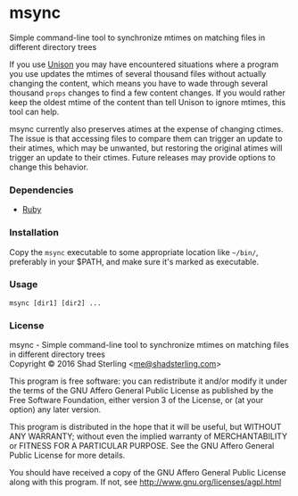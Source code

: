 # msync

Simple command-line tool to synchronize mtimes on matching files in different directory trees

If you use [Unison](https://www.cis.upenn.edu/~bcpierce/unison/)
 you may have encountered situations where a program you use updates the mtimes of several thousand files without actually changing the content,
 which means you have to wade through several thousand `props` changes to find a few content changes.
If you would rather keep the oldest mtime of the content than tell Unison to ignore mtimes,
 this tool can help.

msync currently also preserves atimes at the expense of changing ctimes.
The issue is that accessing files to compare them can trigger an update to their atimes, which may be unwanted,
 but restoring the original atimes will trigger an update to their ctimes.
Future releases may provide options to change this behavior.

### Dependencies

 * [Ruby](https://www.ruby-lang.org/)

### Installation

Copy the `msync` executable to some appropriate location like `~/bin/`, preferably in your $PATH, and make sure it's marked as executable.

### Usage

`msync [dir1] [dir2] ...`

### License

msync - Simple command-line tool to synchronize mtimes on matching files in different directory trees<br/>
Copyright © 2016 Shad Sterling <<me@shadsterling.com>>

This program is free software: you can redistribute it and/or modify it under the terms of the
GNU Affero General Public License as published by the Free Software Foundation,
either version 3 of the License, or (at your option) any later version.

This program is distributed in the hope that it will be useful, but WITHOUT ANY WARRANTY;
without even the implied warranty of MERCHANTABILITY or FITNESS FOR A PARTICULAR PURPOSE.
See the GNU Affero General Public License for more details.

You should have received a copy of the GNU Affero General Public License along with this program.
If not, see <http://www.gnu.org/licenses/agpl.html>


